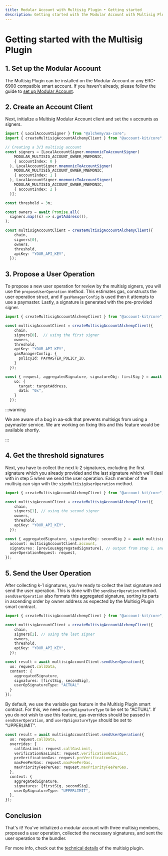 ```yaml
---
title: Modular Account with Multisig Plugin • Getting started
description: Getting started with the Modular Account with Multisig Plugin in Account Kit
---
```


# Getting started with the Multisig Plugin

## 1. Set up the Modular Account

The Multisig Plugin can be installed on the Modular Account or any ERC-6900 compatible smart account. If you haven't already, please follow the guide to [set up Modular Account](../getting-started).

## 2. Create an Account Client

Next, initialize a Multisig Modular Account client and set the `n` accounts as signers.

```ts
import { LocalAccountSigner } from "@alchemy/aa-core";
import { createMultisigAccountAlchemyClient } from "@account-kit/core";

// Creating a 3/3 multisig account
const signers = [LocalAccountSigner.mnemonicToAccountSigner(
    MODULAR_MULTISIG_ACCOUNT_OWNER_MNEMONIC,
    { accountIndex: 0 }
  ), LocalAccountSigner.mnemonicToAccountSigner(
    MODULAR_MULTISIG_ACCOUNT_OWNER_MNEMONIC,
    { accountIndex: 1 }
  ), LocalAccountSigner.mnemonicToAccountSigner(
    MODULAR_MULTISIG_ACCOUNT_OWNER_MNEMONIC,
    { accountIndex: 2 }
  )];

const threshold = 3n;

const owners = await Promise.all(
  signers.map((s) => s.getAddress()),
);

const multisigAccountClient = createMultisigAccountAlchemyClient({
    chain,
    signers[0],
    owners,
    threshold,
    apiKey: "YOUR_API_KEY",
  });
```

## 3. Propose a User Operation

To propose a new user operation for review by the multisig signers, you will use the `proposeUserOperation` method. This estimates gas, constructs the user operation struct, and if `gasManagerConfig` is used then it attempts to use a paymaster. Lastly, a signature is generated with the pre-provided signer.

```ts
import { createMultisigAccountAlchemyClient } from "@account-kit/core";

const multisigAccountClient = createMultisigAccountAlchemyClient({
    chain,
    signers[0],  // using the first signer
    owners,
    threshold,
    apiKey: "YOUR_API_KEY",
    gasManagerConfig: {
      policyId: PAYMASTER_POLICY_ID,
    }
  });

const { request, aggregatedSignature, signatureObj: firstSig } = await multisigAccountClient.proposeUserOperation({
    uo: {
      target: targetAddress,
      data: "0x",
    }
  });
```

:::warning

We are aware of a bug in aa-sdk that prevents multisigs from using a paymaster service. We are working on fixing this and this feature would be available shortly.

:::

## 4. Get the threshold signatures

Next, you have to collect the next k-2 signatures, excluding the first signature which you already provided and the last signature which we'll deal with in step 5 when we send the user operation. Each member of the multisig can sign with the `signMultisigUserOperation` method.

```ts
import { createMultisigAccountAlchemyClient } from "@account-kit/core";

const multisigAccountClient = createMultisigAccountAlchemyClient({
    chain,
    signers[1], // using the second signer
    owners,
    threshold,
    apiKey: "YOUR_API_KEY",
  });

const { aggregatedSignature, signatureObj: secondSig } = await multisigAccountClient.signMultisigUserOperation({
  account: multisigAccountClient.account,
  signatures: [previousAggregatedSignature], // output from step 1, and from this step if k-2 > 1
  userOperationRequest: request,
});
```

## 5. Send the User Operation

After collecting k-1 signatures, you're ready to collect the last signature and send the user operation. This is done with the `sendUserOperation` method. `sendUserOperation` also formats this aggregated signature, sorting its parts in ascending order by owner address as expected by the Multisig Plugin smart contract.

```ts
import { createMultisigAccountAlchemyClient } from "@account-kit/core";

const multisigAccountClient = createMultisigAccountAlchemyClient({
    chain,
    signers[2], // using the last signer
    owners,
    threshold,
    apiKey: "YOUR_API_KEY",
  });

const result = await multisigAccountClient.sendUserOperation({
  uo: request.callData,
  context: {
    aggregatedSignature,
    signatures: [firstSig, secondSig],
    userOpSignatureType: "ACTUAL"
  }
});
```

By default, we use the variable gas feature in the Multisig Plugin smart contract. For this, we need `userOpSignatureType` to be set to "ACTUAL". If you do not wish to use this feature, gas overrides should be passed in `sendUserOperation`, and `userOpSignatureType` should be set to "UPPERLIMIT".

```ts
const result = await multisigAccountClient.sendUserOperation({
  uo: request.callData,
  overrides: {
    callGasLimit: request.callGasLimit,
    verificationGasLimit: request.verificationGasLimit,
    preVerificationGas: request.preVerificationGas,
    maxFeePerGas: request.maxFeePerGas,
    maxPriorityFeePerGas: request.maxPriorityFeePerGas,
  },
  context: {
    aggregatedSignature,
    signatures: [firstSig, secondSig],
    userOpSignatureType: "UPPERLIMIT",
  },
});
```

## Conclusion

That's it! You've initialized a modular account with three multisig members, proposed a user operation, collected the necessary signatures, and sent the user operation to the bundler.

For more info, check out the [technical details](./technical-details) of the multisig plugin.
